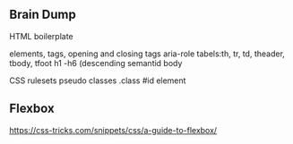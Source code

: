 ## Brain Dump

HTML
boilerplate

elements, tags, opening and closing tags
aria-role
tabels:th, tr, td, theader, tbody, tfoot
h1 -h6 (descending
semantid
body


CSS
rulesets
pseudo classes
.class
#id
element

## Flexbox
https://css-tricks.com/snippets/css/a-guide-to-flexbox/
